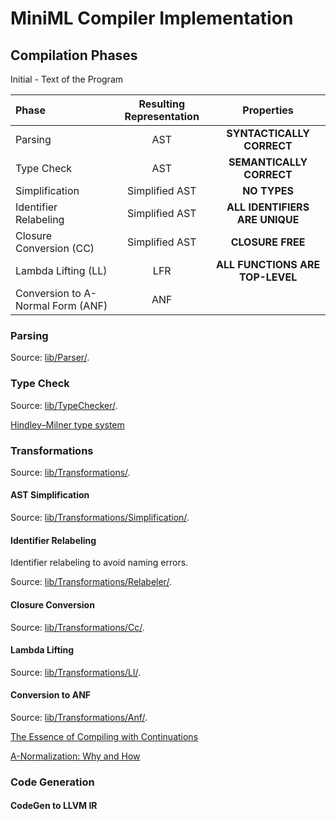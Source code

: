 # MiniML Compiler Implementation

## Compilation Phases

Initial - Text of the Program

| Phase                             | Resulting Representation |           Properties            |
| :-------------------------------- | :----------------------: | :-----------------------------: |
| Parsing                           |           AST            |    **SYNTACTICALLY CORRECT**    |
| Type Check                        |           AST            |    **SEMANTICALLY CORRECT**     |
| Simplification                    |      Simplified AST      |          **NO TYPES**           |
| Identifier Relabeling             |      Simplified AST      | **ALL IDENTIFIERS ARE UNIQUE**  |
| Closure Conversion (CC)           |      Simplified AST      |        **CLOSURE FREE**         |
| Lambda Lifting (LL)               |           LFR            | **ALL FUNCTIONS ARE TOP-LEVEL** |
| Conversion to A-Normal Form (ANF) |           ANF            |                                 |

### Parsing

Source: [lib/Parser/](../../lib/Parser/).

### Type Check

Source: [lib/TypeChecker/](../../lib/TypeChecker/).

[Hindley–Milner type system](https://en.wikipedia.org/wiki/Hindley%E2%80%93Milner_type_system)

### Transformations

Source: [lib/Transformations/](../../lib/Transformations/).

#### AST Simplification

Source: [lib/Transformations/Simplification/](../../lib/Transformations/Simplifier/).

#### Identifier Relabeling

Identifier relabeling to avoid naming errors.

Source: [lib/Transformations/Relabeler/](../../lib/Transformations/Relabeler/).

#### Closure Conversion

Source: [lib/Transformations/Cc/](../../lib/Transformations/Cc/).

#### Lambda Lifting

Source: [lib/Transformations/Ll/](../../lib/Transformations/Ll/).

#### Conversion to ANF

Source: [lib/Transformations/Anf/](../../lib/Transformations/Anf/).

[The Essence of Compiling with Continuations](https://www.cs.tufts.edu/~nr/cs257/archive/cormac-flanagan/anormal.pdf)

[A-Normalization: Why and How](https://matt.might.net/articles/a-normalization/)

### Code Generation

#### CodeGen to LLVM IR
